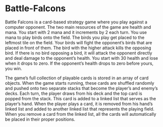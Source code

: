# Battle-Falcons

Battle Falcons is a card-based strategy game where you play against a computer opponent. The two main resources of the game are health and mana. You start with 2 mana and it increments by 2 each turn. You use mana to play birds onto the field. The birds you play get placed to the leftmost tile on the field. Your birds will fight the opponent’s birds that are placed in front of them. The bird with the higher attack kills the opposing bird. If there is no bird opposing a bird, it will attack the opponent directly and deal damage to the opponent’s health. You start with 30 health and lose when it drops to zero. If the opponent’s health drops to zero before yours, you win. 

The game’s full collection of playable cards is stored in an array of card objects. When the game starts running, these cards are shuffled randomly and pushed onto two separate stacks that become the player’s and enemy’s decks. Each turn, the player draws from his deck and the top card is popped from the stack. This card is added to a linked list that serves as the player’s hand. When the player plays a card, it is removed from his hand’s linked list and added to another linked list that represents the playing field. When you remove a card from the linked list, all the cards will automatically be placed in their proper positions.


